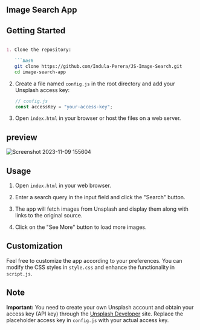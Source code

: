## Image Search App

## Getting Started

```markdown

1. Clone the repository:

   ```bash
   git clone https://github.com/Indula-Perera/JS-Image-Search.git
   cd image-search-app
   ```

2. Create a file named `config.js` in the root directory and add your Unsplash access key:

   ```javascript
   // config.js
   const accessKey = "your-access-key";
   ```

3. Open `index.html` in your browser or host the files on a web server.
   
## preview
![Screenshot 2023-11-09 155604](https://github.com/Indula-Perera/JS-Image-Search/assets/105506303/2111719c-1fb0-4cbf-b34a-e9b1ab636239)

## Usage

1. Open `index.html` in your web browser.

2. Enter a search query in the input field and click the "Search" button.

3. The app will fetch images from Unsplash and display them along with links to the original source.

4. Click on the "See More" button to load more images.

## Customization

Feel free to customize the app according to your preferences. You can modify the CSS styles in `style.css` and enhance the functionality in `script.js`.

## Note

**Important:** You need to create your own Unsplash account and obtain your access key (API key) through the [Unsplash Developer](https://unsplash.com/developers) site. Replace the placeholder access key in `config.js` with your actual access key.

